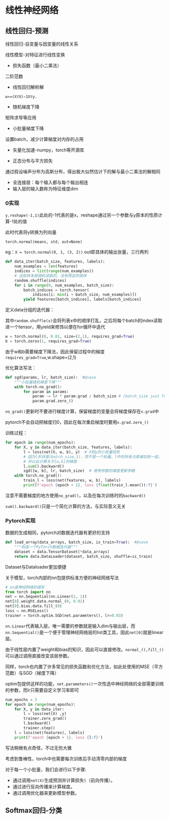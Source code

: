 # 线性神经网络

## 线性回归-预测

线性回归-自变量与因变量的线性关系

线性模型-对特征进行线性变换

* 损失函数（最小二乘法）

二阶范数

* 线性回归解析解

`w∗=(X⊤X)−1X⊤y.`

* 随机梯度下降

矩阵求导等应用

* 小批量梯度下降

设置batch，减少计算梯度对内存的占用

* 矢量化加速-numpy，torch等开源库

* 正态分布与平方损失

通过假设噪声分布为高斯分布，得出极大似然估计下的解与最小二乘法的解相同

* 全连接层：每个输入都与每个输出相连
* 输入层的输入数称为特征维度dim

### 0实现

`y.reshape(-1,1)`此处的-1代表的是x，reshape通过另一个参数与y原本的性质计算-1处的值

此时代表将y转换为列向量

`torch.normal(means, std, out=None)`

eg：`X = torch.normal(0, 1, (3, 2))`	out即具体的输出张量，三行两列

```python
def data_iter(batch_size, features, labels):
    num_examples = len(features)
    indices = list(range(num_examples))
    # 这些样本是随机读取的，没有特定的顺序
    random.shuffle(indices)
    for i in range(0, num_examples, batch_size):
        batch_indices = torch.tensor(
            indices[i: min(i + batch_size, num_examples)])
        yield features[batch_indices], labels[batch_indices]
```

定义data分组的迭代器：

其中`random.shuffle(x)`会将列表x中的顺序打乱，之后将每个batch的index读取进一个tensor，用yield来修饰以便在for循环中迭代

```python
w = torch.normal(0, 0.01, size=(2,1), requires_grad=True)
b = torch.zeros(1, requires_grad=True)
```

由于w和b需要梯度下降法，因此保留过程中的梯度`requires_grad=True`,w.shape=(2,1)

优化算法写法：

```python
def sgd(params, lr, batch_size):  #@save
    """小批量随机梯度下降"""
    with torch.no_grad():
        for param in params:
            param -= lr * param.grad / batch_size # /batch_size just for mean
            param.grad.zero_()
```

`no_grad()`更新时不要进行梯度计算，保留梯度的变量会将梯度保存在`x.grad`中

pytorch不会自动把梯度归0，因此在每次重启梯度时要用`x.grad.zero_()`

训练过程：

```python
for epoch in range(num_epochs):
    for X, y in data_iter(batch_size, features, labels):
        l = loss(net(X, w, b), y)  # X和y的小批量损失
        # 因为l形状是(batch_size,1)，而不是一个标量。l中的所有元素被加到一起，
        # 并以此计算关于[w,b]的梯度
        l.sum().backward()
        sgd([w, b], lr, batch_size)  # 使用参数的梯度更新参数
    with torch.no_grad():
        train_l = loss(net(features, w, b), labels)
        print(f'epoch {epoch + 1}, loss {float(train_l.mean()):f}')
```

注意不需要梯度的地方使用`no_grad()`，以及在每次训练时的`backward()`

`sum().backward()`只是一个简化计算的方法，与实际意义无关

### Pytorch实现

数据的生成相同，pytorch对数据迭代器有更好的支持

```python
def load_array(data_arrays, batch_size, is_train=True):  #@save
    """构造一个PyTorch数据迭代器"""
    dataset = data.TensorDataset(*data_arrays)
    return data.DataLoader(dataset, batch_size, shuffle=is_train)
```

Dataset与Dataloader更加便捷

关于模型，torch内部的nn包提供标准方便的神经网络写法

```python
# nn是神经网络的缩写
from torch import nn
net = nn.Sequential(nn.Linear(2, 1))
net[0].weight.data.normal_(0, 0.01)
net[0].bias.data.fill_(0)
loss = nn.MSELoss()
trainer = torch.optim.SGD(net.parameters(), lr=0.03)
```

`nn.Linear`代表输入层，唯一需要的参数就是输入dim与输出层，而`nn.Sequential()`是一个便于管理神经网络层的list类工具，因此`net[0]`就是linear层。

由于线性层内置了weight和bias的知识，因此可以直接修改。`normal_(),fill_()`可以通过调用直接改变该层参数。

同样，torch也内置了许多常见的损失函数和优化方法，如此处使用的MSE（平方范数）与SGD（梯度下降）

optim包提供这样的功能，`net.parameters()`一次性选中神经网络的全部需要训练的参数，而lr只需要自定义学习率即可

```python
num_epochs = 3
for epoch in range(num_epochs):
    for X, y in data_iter:
        l = loss(net(X) ,y)
        trainer.zero_grad()
        l.backward()
        trainer.step()
    l = loss(net(features), labels)
    print(f'epoch {epoch + 1}, loss {l:f}')
```

写法稍微有点奇怪，不过无伤大雅

考虑到鲁棒性，torch中也需要每次训练后手动清零内部的梯度

对于每一个小批量，我们会进行以下步骤:

- 通过调用`net(X)`生成预测并计算损失`l`（前向传播）。
- 通过进行反向传播来计算梯度。
- 通过调用优化器来更新模型参数。

## Softmax回归-分类